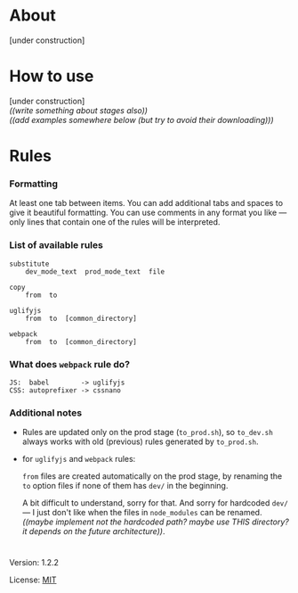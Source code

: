 # About

[under construction]

# How to use

[under construction]  
*((write something about stages also))*  
*((add examples somewhere below (but try to avoid their downloading)))* 

# Rules
  
### Formatting
 
At least one tab between items. You can add additional tabs and spaces to give it beautiful formatting.
You can use comments in any format you like — only lines that contain one of the rules will be interpreted.
 
### List of available rules
 
    substitute
        dev_mode_text  prod_mode_text  file
 
    copy
        from  to
 
    uglifyjs
        from  to  [common_directory]
 
    webpack
        from  to  [common_directory]
 
### What does `webpack` rule do?
 
    
    JS:  babel        -> uglifyjs
    CSS: autoprefixer -> cssnano
 
### Additional notes
 
  - Rules are updated only on the prod stage (`to_prod.sh`), so `to_dev.sh` always works with old (previous) rules generated by `to_prod.sh`.

  - for `uglifyjs` and `webpack` rules:   
  
    `from` files are created automatically on the prod stage, by renaming the `to` option files if none of them has `dev/` in the beginning.   
  
    A bit difficult to understand, sorry for that. And sorry for hardcoded `dev/` — I just don't like when the files in `node_modules` can be renamed.  
    *((maybe implement not the hardcoded path? maybe use THIS directory? it depends on the future architecture))*.  

#

Version: 1.2.2

License: [MIT](https://github.com/vladlu/devSystem/blob/master/LICENSE)